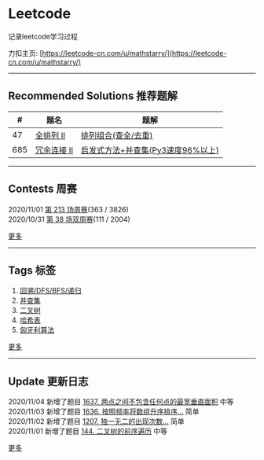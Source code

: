 # Leetcode
记录leetcode学习过程 

力扣主页: [https://leetcode-cn.com/u/mathstarry/](https://leetcode-cn.com/u/mathstarry/)

---
## Recommended Solutions 推荐题解
| # | 题名 | 题解 |
| -- | -- | -- |
| 47 | [全排列 II](https://github.com/Mathstarry/Leetcode/tree/master/problems/0047_permuteUnique) | [排列组合(查全/去重)](https://github.com/Mathstarry/Leetcode/blob/master/problems/0047_permuteUnique/ideas.md) |
| 685 | [冗余连接 II](https://github.com/Mathstarry/Leetcode/tree/master/problems/0685_findRedundantDirectedConnection) | [启发式方法+并查集(Py3速度96%以上)](https://leetcode-cn.com/problems/redundant-connection-ii/solution/qi-fa-shi-fang-fa-bing-cha-ji-py3su-du-96yi-shang-/) |

---

## Contests 周赛
2020/11/01 [第 213 场周赛](https://github.com/Mathstarry/Leetcode/blob/master/contests/overview/weekly/weekly_213.md)(363 / 3826)  
2020/10/31 [第 38 场双周赛](https://github.com/Mathstarry/Leetcode/blob/master/contests/overview/biweekly/biweekly_038.md)(111 / 2004)

[更多](https://github.com/Mathstarry/Leetcode/blob/master/contests/overview/README.md)

---
## Tags 标签
1. [回溯/DFS/BFS/递归](https://github.com/Mathstarry/Leetcode/tree/master/tags/trackback_DFS_BFS_recursion)  
2. [并查集](https://github.com/Mathstarry/Leetcode/blob/master/tags/unionfind/README.md)
3. [二叉树](https://github.com/Mathstarry/Leetcode/tree/master/tags/binary-tree)
4. [哈希表](https://github.com/Mathstarry/Leetcode/tree/master/tags/hashMap)
5. [匈牙利算法](https://github.com/Mathstarry/Leetcode/tree/master/tags/bipartite-graph)

[更多](https://github.com/Mathstarry/Leetcode/tree/master/tags)

---
## Update 更新日志
2020/11/04 新增了题目 [1637. 两点之间不包含任何点的最宽垂直面积](https://github.com/Mathstarry/Leetcode/tree/master/problems/1637_maxWidthOfVerticalArea) 中等   
2020/11/03 新增了题目 [1636. 按照频率将数组升序排序...](https://github.com/Mathstarry/Leetcode/tree/master/problems/1636_frequencySort) 简单   
2020/11/02 新增了题目 [1207. 独一无二的出现次数...](https://github.com/Mathstarry/Leetcode/tree/master/problems/1207_uniqueOccurrences) 简单   
2020/11/01 新增了题目 [144. 二叉树的前序遍历](https://github.com/Mathstarry/Leetcode/tree/master/problems/0144_preorderTraversal) 中等   

[更多](https://github.com/Mathstarry/Leetcode/blob/master/UPDATE.md#Update)
